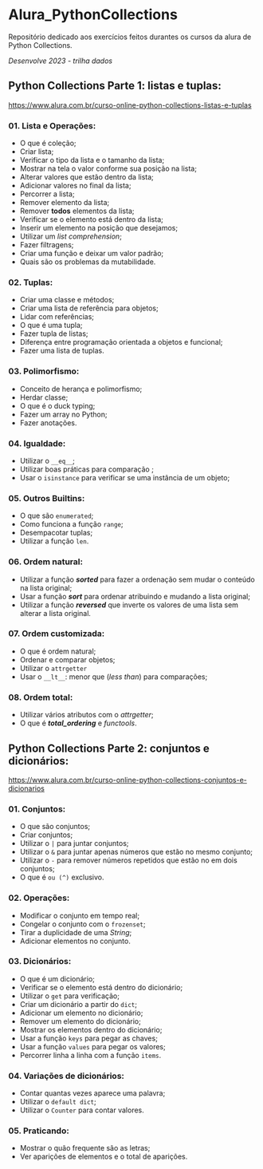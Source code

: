 # Alura_PythonCollections
Repositório dedicado aos exercícios feitos durantes os cursos da alura de Python Collections.

_Desenvolve 2023 - trilha dados_

## Python Collections Parte 1: listas e tuplas:
https://www.alura.com.br/curso-online-python-collections-listas-e-tuplas

### 01. Lista e Operações:

- O que é coleção;
- Criar lista;
- Verificar o tipo da lista e o tamanho da lista;
- Mostrar na tela o valor conforme sua posição na lista;
- Alterar valores que estão dentro da lista;
- Adicionar valores no final da lista;
- Percorrer a lista;
- Remover elemento da lista;
- Remover **todos** elementos da lista;
- Verificar se o elemento está dentro da lista;
- Inserir um elemento na posição que desejamos;
- Utilizar um *list comprehension*;
- Fazer filtragens;
- Criar uma função e deixar um valor padrão;
- Quais são os problemas da mutabilidade.

### 02. Tuplas:

- Criar uma classe e métodos;
- Criar uma lista de referência para objetos;
- Lidar com referências;
- O que é uma tupla;
- Fazer tupla de listas;
- Diferença entre programação orientada a objetos e funcional;
- Fazer uma lista de tuplas.

### 03. Polimorfismo:

- Conceito de herança e polimorfismo;
- Herdar classe;
- O que é o duck typing;
- Fazer um array no Python;
- Fazer anotações.

### 04. Igualdade:

- Utilizar o `__eq__`;
- Utilizar boas práticas para comparação ;
- Usar o `isinstance` para verificar se uma instância de um objeto;

### 05. Outros Builtins:

- O que são `enumerated`;
- Como funciona a função `range`;
- Desempacotar tuplas;
- Utilizar a função `len`.

### 06. Ordem natural:

- Utilizar a função ***sorted*** para fazer a ordenação sem mudar o conteúdo na lista original;
- Usar a função ***sort*** para ordenar atribuindo e mudando a lista original;
- Utilizar a função ***reversed*** que inverte os valores de uma lista sem alterar a lista original.

### 07. Ordem customizada:

- O que é ordem natural;
- Ordenar e comparar objetos;
- Utilizar o `attrgetter`
- Usar o `__lt__`: menor que (*less than*) para comparações;

### 08. Ordem total:

- Utilizar vários atributos com o *attrgetter*;
- O que é ***total_ordering*** e *functools*.

## Python Collections Parte 2: conjuntos e dicionários:
https://www.alura.com.br/curso-online-python-collections-conjuntos-e-dicionarios
### 01. Conjuntos:
- O que são conjuntos;
- Criar conjuntos;
- Utilizar o `|` para juntar conjuntos;
- Utilizar o `&` para juntar apenas números que estão no mesmo conjunto;
- Utilizar o `-` para remover números repetidos que estão no em dois conjuntos;
- O que é `ou (^)` exclusivo.
### 02. Operações:
- Modificar o conjunto em tempo real;
- Congelar o conjunto com o `frozenset`;
- Tirar a duplicidade de uma _String_;
- Adicionar elementos no conjunto.
### 03. Dicionários:
- O que é um dicionário;
- Verificar se o elemento está dentro do dicionário;
- Utilizar o `get` para verificação;
- Criar um dicionário a partir do `dict`;
- Adicionar um elemento no dicionário;
- Remover um elemento do dicionário;
- Mostrar os elementos dentro do dicionário;
- Usar a função `keys` para pegar as chaves;
- Usar a função `values` para pegar os valores;
- Percorrer linha a linha com a função `items`.
### 04. Variações de dicionários:
- Contar quantas vezes aparece uma palavra;
- Utilizar o `default dict`;
- Utilizar o `Counter` para contar valores.
### 05. Praticando:
- Mostrar o quão frequente são as letras;
- Ver aparições de elementos e o total de aparições.






